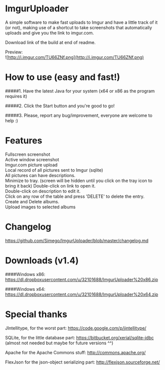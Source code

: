 # ImgurUploader

A simple software to make fast uploads to Imgur and have a little track of it (or not), making use of a shortcut to take screenshots that automatically uploads and give you the link to imgur.com.

Download link of the build at end of readme.

Preview:<br/>
![http://i.imgur.com/TU66ZNf.png](http://i.imgur.com/TU66ZNf.png)


How to use (easy and fast!)
============
#####1. Have the latest Java for your system (x64 or x86 as the program requires it)

#####2. Click the Start button and you're good to go!<br/>

#####3. Please, report any bug/improvement, everyone are welcome to help :)<br/>


Features
============
Fullscreen screenshot<br/>
Active window screenshot<br/>
Imgur.com picture upload<br/>
Local record of all pictures sent to Imgur (sqlite)<br/>
All pictures can have descriptions.<br/>
Minimize to tray. (screen will be hidden until you click on the tray icon to bring it back)
Double-click on link to open it.<br/>
Double-click on description to edit it.<br/>
Click on any row of the table and press 'DELETE' to delete the entry.<br/>
Create and Delete albums.<br/>
Upload images to selected albums<br/>


Changelog
============
https://github.com/Simego/ImgurUploader/blob/master/changelog.md


Downloads (v1.4)
============
####Windows x86: https://dl.dropboxusercontent.com/u/32101688/ImgurUploader%20x86.zip

####Windows x64: https://dl.dropboxusercontent.com/u/32101688/ImgurUploader%20x64.zip


Special thanks
===========
JIntellitype, for the worst part: https://code.google.com/p/jintellitype/

SQLite, for the little database part: https://bitbucket.org/xerial/sqlite-jdbc (almost not needed but maybe for future versions ^^)

Apache for the Apache Commons stuff: http://commons.apache.org/

FlexJson for the json-object serializing part: http://flexjson.sourceforge.net/
